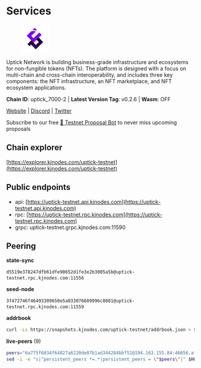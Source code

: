 # Services

<figure><img src="https://raw.githubusercontent.com/kj89/cosmos-images/main/logos/uptick.png" alt=""><figcaption></figcaption></figure>

Uptick Network is building business-grade infrastructure and  ecosystems for non-fungible tokens (NFTs). The platform is  designed with a focus on multi-chain and cross-chain interoperability,  and includes three key components: the NFT infrastructure, an NFT  marketplace, and NFT ecosystem applications.

**Chain ID**: uptick_7000-2 | **Latest Version Tag**: v0.2.6 | **Wasm**: OFF

[Website](https://uptick.network) | [Discord](https://discord.gg/UzeHS7fu5H) | [Twitter](https://twitter.com/uptickproject)



Subscribe to our free [🤖 Testnet Proposal Bot](https://t.me/kjnodes_testnet_proposal_bot) to never miss upcoming proposals


## Chain explorer
[https://explorer.kjnodes.com/uptick-testnet](https://explorer.kjnodes.com/uptick-testnet)

## Public endpoints

* api: [https://uptick-testnet.api.kjnodes.com](https://uptick-testnet.api.kjnodes.com)
* rpc: [https://uptick-testnet.rpc.kjnodes.com](https://uptick-testnet.rpc.kjnodes.com)
* grpc: uptick-testnet.grpc.kjnodes.com:11590

## Peering

**state-sync**

```text
d5519e378247dfb61dfe90652d1fe3e2b3005a5b@uptick-testnet.rpc.kjnodes.com:11556
```

**seed-node**

```text
3f472746f46493309650e5a033076689996c8881@uptick-testnet.rpc.kjnodes.com:11559
```

**addrbook**
```bash
curl -Ls https://snapshots.kjnodes.com/uptick-testnet/addrbook.json > $HOME/.uptickd/config/addrbook.json
```

**live-peers** (9)
```bash
peers="6a775f6034f64827a6220de07b1ad344284bbf51@194.163.155.84:46656,af5262526a0800a29a0a7194e1488a9fa62d0005@195.3.223.208:26656,d5519e378247dfb61dfe90652d1fe3e2b3005a5b@65.109.68.190:11556,878101ab9ad2402bfd700a3da58223778461c753@185.245.182.152:26656,3edfe380f7eff0658582c158f2eecebae2e0fed7@213.239.213.179:26656,db09e85b73c4be1cab07f41422912ccad2aa5744@185.198.27.109:15656,d8777278648d8fc93800692a8b96a7f104df4f9a@194.163.135.127:26656,7a4f1c0baa2ff31c02163fb658c4eb8d119193c7@95.214.52.173:18656,b483acbcae7ccd1244f588144245e9d1124c3de5@88.99.56.200:26666"
sed -i -e "s|^persistent_peers *=.*|persistent_peers = \"$peers\"|" $HOME/.uptickd/config/config.toml
```
